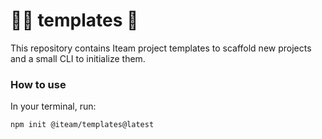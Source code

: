 # 👷‍♀️ templates 👷

This repository contains Iteam project templates to scaffold new projects and a small CLI to initialize them.

### How to use

In your terminal, run:

```sh
npm init @iteam/templates@latest
```
